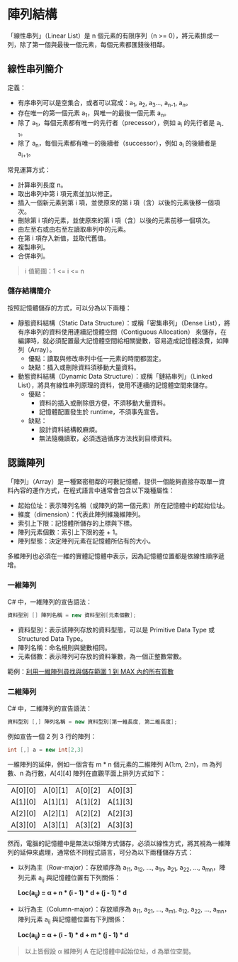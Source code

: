 # 陣列結構

「線性串列」（Linear List）是 n 個元素的有限序列（n >= 0），將元素排成一列，除了第一個與最後一個元素，每個元素都匯錢後相鄰。

## 線性串列簡介

定義：

- 有序串列可以是空集合，或者可以寫成：a<sub>1</sub>, a<sub>2</sub>, a<sub>3</sub>..., a<sub>n-1</sub>, a<sub>n</sub>。
- 存在唯一的第一個元素 a<sub>1</sub>，與唯一的最後一個元素 a<sub>n</sub>。
- 除了 a<sub>1</sub>，每個元素都有唯一的先行者（precessor），例如 a<sub>i</sub> 的先行者是 a<sub>i-1</sub>。
- 除了 a<sub>n</sub>，每個元素都有唯一的後續者（successor），例如 a<sub>i</sub> 的後續者是 a<sub>i+1</sub>。

常見運算方式：

- 計算串列長度 n。
- 取出串列中第 i 項元素並加以修正。
- 插入一個新元素到第 i 項，並使原來的第 i 項（含）以後的元素後移一個項次。
- 刪除第 i 項的元素，並使原來的第 i 項（含）以後的元素前移一個項次。
- 由左至右或由右至左讀取串列中的元素。
- 在第 i 項存入新值，並取代舊值。
- 複製串列。
- 合併串列。

> i 值範圍：1 <= i <= n

### 儲存結構簡介

按照記憶體儲存的方式，可以分為以下兩種：

- 靜態資料結構（Static Data Structure）：或稱「密集串列」（Dense List），將有序串列的資料使用連續記憶體空間（Contiguous Allocation） 來儲存，在編譯時，就必須配置最大記憶體空間給相關變數，容易造成記憶體浪費，如陣列（Array）。
  - 優點：讀取與修改串列中任一元素的時間都固定。
  - 缺點：插入或刪除資料須移動大量資料。
- 動態資料結構（Dynamic Data Structure）：或稱「鏈結串列」（Linked List），將具有線性串列原理的資料，使用不連續的記憶體空間來儲存。
  - 優點：
    - 資料的插入或刪除很方便，不須移動大量資料。
    - 記憶體配置發生於 runtime，不須事先宣告。
  - 缺點：
    - 設計資料結構較麻煩。
    - 無法隨機讀取，必須透過循序方法找到目標資料。

## 認識陣列

「陣列」（Array）是一種緊密相鄰的可數記憶體，提供一個能夠直接存取單一資料內容的運作方式，在程式語言中通常會包含以下幾種屬性：

- 起始位址：表示陣列名稱（或陣列的第一個元素）所在記憶體中的起始位址。
- 維度（dimension）：代表此陣列維幾維陣列。
- 索引上下限：記憶體所儲存的上標與下標。
- 陣列元素個數：索引上下限的差 + 1。
- 陣列型態：決定陣列元素在記憶體所佔有的大小。

多維陣列也必須在一維的實體記憶體中表示，因為記憶體位置都是依線性順序遞增。

### 一維陣列

C# 中，一維陣列的宣告語法：

```cs
資料型別 [] 陣列名稱 = new 資料型別[元素個數];
```

- 資料型別：表示該陣列存放的資料型態，可以是 Primitive Data Type 或 Structured Data Type。
- 陣列名稱：命名規則與變數相同。
- 元素個數：表示陣列可存放的資料筆數，為一個正整數常數。

範例：[利用一維陣列尋找與儲存範圍 1 到 MAX 內的所有質數](../lib/array/Prime.cs)

### 二維陣列

C# 中，二維陣列的宣告語法：

```cs
資料型別 [,] 陣列名稱 = new 資料型別[第一維長度, 第二維長度];
```

例如宣告一個 2 列 3 行的陣列：

```cs
int [,] a = new int[2,3]
```

一維陣列的延伸，例如一個含有 m * n 個元素的二維陣列 A(1:m, 2:n)，m 為列數、n 為行數，A[4][4] 陣列在直觀平面上排列方式如下：

<table>
  <tbody>
    <tr>
      <td>A[0][0]</td>
      <td>A[0][1]</td>
      <td>A[0][2]</td>
      <td>A[0][3]</td>
    </tr>
    <tr>
      <td>A[1][0]</td>
      <td>A[1][1]</td>
      <td>A[1][2]</td>
      <td>A[1][3]</td>
    </tr>
    <tr>
      <td>A[2][0]</td>
      <td>A[2][1]</td>
      <td>A[2][2]</td>
      <td>A[2][3]</td>
    </tr>
    <tr>
      <td>A[3][0]</td>
      <td>A[3][1]</td>
      <td>A[3][2]</td>
      <td>A[3][3]</td>
    </tr>
  </tbody>
</table>

然而，電腦的記憶體中是無法以矩陣方式儲存，必須以線性方式，將其視為一維陣列的延伸來處理，通常依不同程式語言，可分為以下兩種儲存方式：

- 以列為主（Row-major）：存放順序為 a<sub>11</sub>, a<sub>12</sub>, ..., a<sub>1n</sub>, a<sub>21</sub>, a<sub>22</sub>, ..., a<sub>mn</sub>，陣列元素 a<sub>ij</sub> 與記憶體位置有下列關係：

  **Loc(a<sub>ij</sub>) = α + n * (i - 1) * d + (j - 1) * d**

- 以行為主（Column-major）：存放順序為 a<sub>11</sub>, a<sub>21</sub>, ..., a<sub>m1</sub>, a<sub>12</sub>, a<sub>22</sub>, ..., a<sub>mn</sub>，陣列元素 a<sub>ij</sub> 與記憶體位置有下列關係：

  **Loc(a<sub>ij</sub>) = α + (i - 1) * d + m * (j - 1) * d**

> 以上皆假設 α 維陣列 A 在記憶體中起始位址，d 為單位空間。